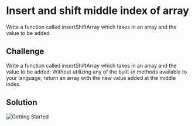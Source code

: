 # Insert and shift middle index of array
Write a function called insertShiftArray which takes in an array and the value to be added

## Challenge
Write a function called insertShiftArray which takes in an array and the value to be added. Without utilizing any of the built-in methods available to your language, return an array with the new value added at the middle index.

## Solution
![Getting Started](../assets/array_shift.jpg)
